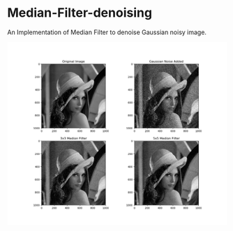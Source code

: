 # Median-Filter-denoising

An Implementation of Median Filter to denoise Gaussian noisy image.

![picture](result_1000p.png)
